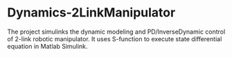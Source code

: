 # Dynamics-2LinkManipulator
The project simulinks the dynamic modeling and PD/InverseDynamic control of 2-link robotic manipulator. It uses S-function to execute state differential equation in Matlab Simulink.
